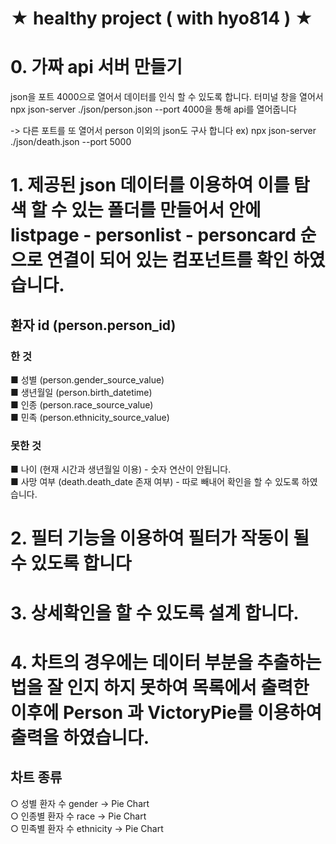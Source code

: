 # ★ healthy project ( with hyo814 ) ★

# 0. 가짜 api 서버 만들기
   json을 포트 4000으로 열어서 데이터를 인식 할 수 있도록 합니다.
   터미널 창을 열어서 npx json-server ./json/person.json --port 4000을 통해 api를 열어줍니다

-> 다른 포트를 또 열어서 person 이외의 json도 구사 합니다
ex) npx json-server ./json/death.json --port 5000

# 1. 제공된 json 데이터를 이용하여 이를 탐색 할 수 있는  폴더를 만들어서 안에 listpage - personlist - personcard 순으로 연결이 되어 있는 컴포넌트를 확인 하였습니다.
## 환자 id (person.person_id)
  ### 한 것
  ■ 성별 (person.gender_source_value) <br>
  ■ 생년월일 (person.birth_datetime) <br>
  ■ 인종 (person.race_source_value) <br>
  ■ 민족 (person.ethnicity_source_value) <br>

### 못한 것
■ 나이 (현재 시간과 생년월일 이용) - 숫자 연산이 안됩니다. <br>
■ 사망 여부 (death.death_date 존재 여부) - 따로 빼내어 확인을 할 수 있도록 하였습니다.

# 2. 필터 기능을 이용하여 필터가 작동이 될 수 있도록 합니다
# 3. 상세확인을 할 수 있도록 설계 합니다.
# 4. 차트의 경우에는 데이터 부분을 추출하는 법을 잘 인지 하지 못하여 목록에서 출력한 이후에  Person 과 VictoryPie를 이용하여 출력을 하였습니다.
   ## 차트 종류<br>
   ○ 성별 환자 수 gender -> Pie Chart <br>
   ○ 인종별 환자 수 race -> Pie Chart <br>
   ○ 민족별 환자 수 ethnicity -> Pie Chart <br>


